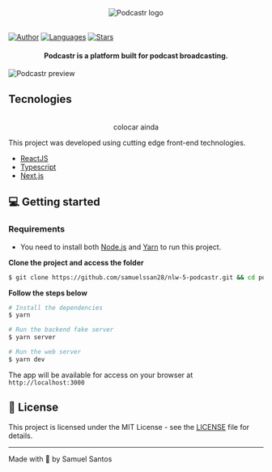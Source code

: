 <div align="center">
  <img src="https://i.imgur.com/2Tq6GOM.png" alt="Podcastr logo">
</div>

<br/>

[![Author](https://img.shields.io/badge/author-samuelssan28-8257E5?style=flat-square)](https://github.com/samuelssan28)
[![Languages](https://img.shields.io/github/languages/count/samuelssan28/nlw-5-podcastr?color=%238257E5&style=flat-square)](#)
[![Stars](https://img.shields.io/github/stars/samuelssan28/nlw-5-podcastr?color=8257E5&style=flat-square)](https://github.com/samuelssan28/nlw-5-podcastr/stargazers)

<h4 align="center">
  Podcastr is a platform built for podcast broadcasting.
</h4>

![Podcastr preview](https://i.imgur.com/CDzDzgt.png)

## Tecnologies

<div align="center">
  <br />
 colocar ainda
</div>

This project was developed using cutting edge front-end technologies.


- [ReactJS](https://reactjs.org/)
- [Typescript](https://www.typescriptlang.org/)
- [Next.js](https://nextjs.org/)

## 💻 Getting started

### Requirements

- You need to install both [Node.js](https://nodejs.org/en/download/) and [Yarn](https://yarnpkg.com/) to run this project.

**Clone the project and access the folder**

```bash
$ git clone https://github.com/samuelssan28/nlw-5-podcastr.git && cd podcastr
```

**Follow the steps below**

```bash
# Install the dependencies
$ yarn

# Run the backend fake server
$ yarn server

# Run the web server
$ yarn dev
```

The app will be available for access on your browser at `http://localhost:3000`

## 📝 License

This project is licensed under the MIT License - see the [LICENSE](LICENSE) file for details.

---

Made with 💜 by Samuel Santos 
